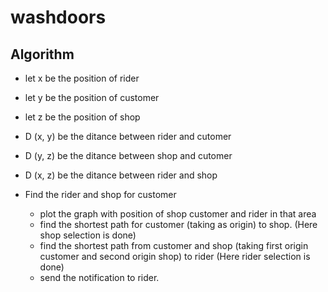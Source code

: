 # washdoors
 
 
 ## Algorithm
   - let x be the position  of rider
   - let y be the position of customer
   - let z be the position of shop

   - D (x, y) be the ditance between rider and cutomer
   - D (y, z) be the ditance between shop and cutomer
   - D (x, z) be the ditance between rider and shop

   - Find the rider and shop for customer
      - plot the graph with position of shop customer and rider in that area
      - find the shortest path for customer (taking as origin) to shop. (Here shop selection is done)
      - find the shortest path from customer and shop (taking first origin customer and second origin shop) to rider (Here rider selection is done)
      - send the notification to rider.

